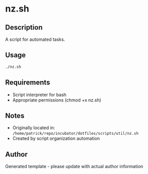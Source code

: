 # nz.sh

## Description
A script for automated tasks.

## Usage
```bash
./nz.sh
```

## Requirements
- Script interpreter for bash
- Appropriate permissions (chmod +x nz.sh)

## Notes
- Originally located in: `/home/patrick/repo/incubator/dotfiles/scripts/util/nz.sh`
- Created by script organization automation

## Author
Generated template - please update with actual author information
